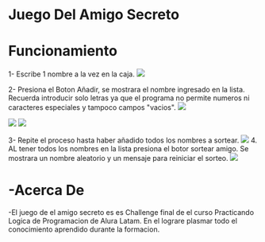 <h1>Juego Del Amigo Secreto</h1>

<h1>Funcionamiento </h1>

1- Escribe 1 nombre a la vez en la caja.
<img src="https://imgur.com/dlGtQeK">


2- Presiona el Boton Añadir, se mostrara el nombre ingresado 
en la lista. Recuerda introducir solo letras ya que el programa
no permite numeros ni caracteres especiales y tampoco campos "vacios".
<img src="https://imgur.com/cZ2pI1R">

<img src="https://imgur.com/pdWmqQM">

<img src="https://imgur.com/2ROLkBd">

3- Repite el proceso hasta haber añadido todos los nombres a sortear.
<img src="https://imgur.com/pJ4Zl6K">
4. AL tener todos los nombres en la lista presiona el botor sortear amigo.
Se mostrara un nombre aleatorio y un mensaje para reiniciar el sorteo.
<img src="https://imgur.com/rN23tBR">

<h1>-Acerca De </h1>
-El juego de el amigo secreto es es Challenge final de el curso Practicando Logica de Programacion de Alura Latam.
En el lograre plasmar todo el conocimiento aprendido durante la formacion.
